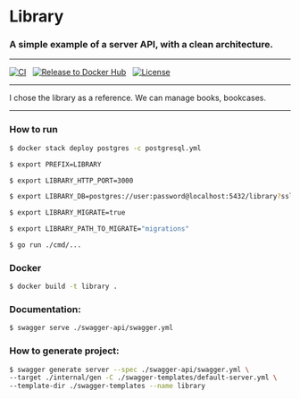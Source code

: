 # Library

### A simple example of a server API, with a clean architecture.

***

[![CI](https://github.com/MarlikAlmighty/library/actions/workflows/ci.yml/badge.svg?branch=master)](https://github.com/MarlikAlmighty/library/actions/workflows/ci.yml) &nbsp;
[![Release to Docker Hub](https://github.com/MarlikAlmighty/library/actions/workflows/cd.yml/badge.svg?branch=master)](https://github.com/MarlikAlmighty/library/actions/workflows/cd.yml) &nbsp;
[![License](https://img.shields.io/badge/License-MIT%201.0-orange.svg)](https://github.com/MarlikAlmighty/library/blob/master/LICENSE) &nbsp; 

***

I chose the library as a reference. We can manage books, bookcases.

***

### How to run
```sh
$ docker stack deploy postgres -c postgresql.yml

$ export PREFIX=LIBRARY

$ export LIBRARY_HTTP_PORT=3000

$ export LIBRARY_DB=postgres://user:password@localhost:5432/library?sslmode=disable

$ export LIBRARY_MIGRATE=true

$ export LIBRARY_PATH_TO_MIGRATE="migrations"

$ go run ./cmd/...
```

### Docker
```sh
$ docker build -t library .
```

### Documentation: 
```sh
$ swagger serve ./swagger-api/swagger.yml
```

### How to generate project:
```sh
$ swagger generate server --spec ./swagger-api/swagger.yml \ 
--target ./internal/gen -C ./swagger-templates/default-server.yml \
--template-dir ./swagger-templates --name library
```
